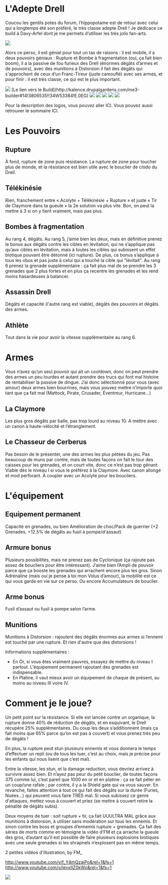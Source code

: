# L'Adepte Drell


Coucou les gentils potes du forum, l’hippopotame est de retour avec celui qui a longtemps été son préféré, le très classe adepte Drell ! Je dédicace ce build à Davy-Arfel dont je me permets d’utiliser les très jolis fan-arts.

<img src="http://40.media.tumblr.com/39c809b282b44e817cb190c49e2478d6/tumblr_n569wehSrE1rdh38to1_r1_1280.jpg" />

Alors ce perso, il est génial pour tout un tas de raisons : il est mobile, il a deux pouvoirs géniaux : Rupture et Bombe à fragmentation (oui, ça fait bien boom), il a la passive de fou furieux des Drell (énormes dégâts d’armes et de pouvoirs), avec des munitions à Distorsion il fait des dégâts qui s'approchent de ceux d’un Franc-Tireur (juste camouflé) avec ses armes, et pour finir : il est très classe, ce qui est le plus important.

<img src="http://i.imgur.com/fbtGbBn.png" />
[Le lien vers le Build](http://kalence.drupalgardens.com/me3-builder#14!3806535!!34W53384!E.0EG)

<img src="https://raw.githubusercontent.com/tst2005/me3/master/static/img/logo1-or-et-platine.png" />
<img src="https://raw.githubusercontent.com/tst2005/me3/master/static/img/logo2-3etoiles.png" />
<img src="https://raw.githubusercontent.com/tst2005/me3/master/static/img/logo3-jaune.png" />
<img src="https://raw.githubusercontent.com/tst2005/me3/master/static/img/logo4-3etoiles.png" />
<img src="https://raw.githubusercontent.com/tst2005/me3/master/static/img/logo5-3etoiles.png" />

Pour la description des logos, vous pouvez aller ICI. Vous pouvez aussi retrouver le sommaire ICI.

# Les Pouvoirs

## Rupture

À fond, rupture de zone puis résistance. La rupture de zone pour toucher plus de monde, et la résistance est bien utile avec le bouclier de clodo du Drell.

## Télékinésie

Rien, franchement entre « Acolyte + Télékinésie + Rupture » et juste « Tir de Claymore dans ta gueule » la 2e solution va plus vite. Bon, on peut la mettre à 3 si on y tient vraiment, mais pas plus.

## Bombes à fragmentation

Au rang 4, dégâts. Au rang 5, j’aime bien les deux, mais en définitive prenez le bonus aux dégâts contre les cibles en lévitation, qui ne s’applique pas qu’aux cibles en lévitation, mais à toutes les cibles qui subissent un effet biotique pouvant être détonné (ici rupture). De plus, ce bonus s’applique à tous les obus et pas juste à celui qui a touché la cible qui "lévitait". Au rang 6 prenez la grenade supplémentaire : ça fait plus mal de se prendre les 3 grenades que 2 plus fortes et en plus ça recentre les grenades et les rend moins hasardeuses à balancer.

## Assassin Drell

Dégâts et capacité (l'autre rang est viable), dégâts des pouvoirs et dégâts des armes.

## Athlète

Tout dans la vie pour avoir la vitesse supplémentaire au rang 6.



# Armes

Vous n’avez qu’un seul pouvoir qui ait un cooldown, donc on peut prendre des armes un peu lourdes et autant prendre des trucs qui font mal histoire de rentabiliser la passive de dingue. J’ai donc sélectionné pour vous (avec amour) deux armes bien bourrines, mais vous pouvez mettre n’importe quoi tant que ça fait mal (Mattock, Pirate, Crusader, Éventreur, Hurricane…)

## La Claymore

Les plus gros dégâts par balle, pas trop lourd au niveau 10. A mettre avec un canon à haute-vélocité et l’étranglement.

## Le Chasseur de Cerberus

Pas besoin de le présenter, une des armes les plus pétées du jeu. Pas beaucoup de muns par contre, mais de toutes façons on fait le tour des caisses pour les grenades, et on court vite, donc ce n’est pas trop gênant. Viable dès le niveau I si vous le préférez à la Claymore. Avec canon allongé et mod perforant. À coupler avec un Acolyte pour les boucliers.


# L'équipement

## Equipement permanent

Capacité en grenades, ou bien Amélioration de choc/Pack de guerrier (+2 Grenades, +12.5% de dégâts au fusil à pompe/d'assaut)

## Armure bonus

Plusieurs possibilités, mais ne prenez pas de Cyclonique (ça rajoute pas assez de boucliers pour être intéressant). J’aime bien l’Ampli de pouvoir parce que ça booste les grenades qui arrachent encore plus les gros. Sinon Adrénaline (mais oui je pense à toi mon Volus d’amour), la mobilité est ce qui vous garde en vie sur ce perso. Ou encore Accumulateurs de bouclier.

## Arme bonus

Fusil d’assaut ou fusil à pompe selon l’arme.

## Munitions

Munitions à Distorsion : rajoutent des dégâts énormes aux armes si l’ennemi est touché par une rupture. Et rien d'autre que des distorsions !

Informations supplémentaires :
 * En Or, si vous êtes vraiment pauvres, essayez de mettre du niveau I partout. L'équipement permanent rajoutant des grenades est indispensable.
 * En Platine, il vaut mieux avoir un équipement de chaque de présent, au moins au niveau III voire IV.

# Comment je le joue?


Un petit point sur la résistance. Si elle est lancée contre un organique, la rupture donne 40% de réduction de dégâts, et en esquivant, le Drell récupère 25% supplémentaires. Du coup les deux s’additionnent (mais ça fait moins que 65% parce qu’on est pas à couvert) et vous prenez très peu de dégâts !

En plus, la rupture peut stun plusieurs ennemis et vous donnera le temps d’effectuer un repli (ou de tous les tuer, c’est au choix, mais je précise pour les enfants qui nous lisent que c’est mal).

Entre la vitesse, les stun, et la damage reduction, vous devriez arrivez à survivre assez bien. Et n’ayez pas peur du petit bouclier, de toutes façons 375 comme lui, c’est pareil que 1000 en or et en platine : ça se fait péter en un coup/une rafale ; par contre, il y a la Shield gate qui va vous sauver. En revanche, faites attention à tout ce qui fait des dégâts sur la durée (Furies, Nuées…) qui peuvent vous faire TRÈS mal. Si vous subissez ce genre d'attaques, mettez vous à couvert et priez (se mettre à couvert retire la pénalité de dégâts subis).

Deux moyens de tuer : soit rupture + tir, ça fait UUULTRA MAL grâce aux munitions à distorsion, à utiliser sans modération sur tous les ennemis. Et sinon contre les boss et groupes d’ennemis rupture + grenades. Ça fait des séries de morts comme en témoigne la vidéo d’FM et ça arrache la gueule des gros, d’autant qu’il est possible de faire plusieurs explosions biotiques avec une seule grenades si les shrapnels n’explosent pas en même temps.

2 petites vidéos d'illustration, by FM_

http://www.youtube.com/v/f_Y4mQzaiPo&rel=1&fs=1
http://www.youtube.com/v/ievxIIZ0kWo&rel=1&fs=1

<img src="http://pre15.deviantart.net/7808/th/pre/i/2014/177/7/7/hush___by_davinarfel-d7o0et3.jpg" />
